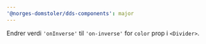 ```yaml
---
'@norges-domstoler/dds-components': major
---
```


Endrer verdi `'onInverse'` til `'on-inverse'` for `color` prop i `<Divider>`.
